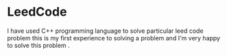 # LeedCode
I have used C++ programming language to solve  particular leed code problem this is my first experience to solving a problem and I'm very happy to solve this problem .
